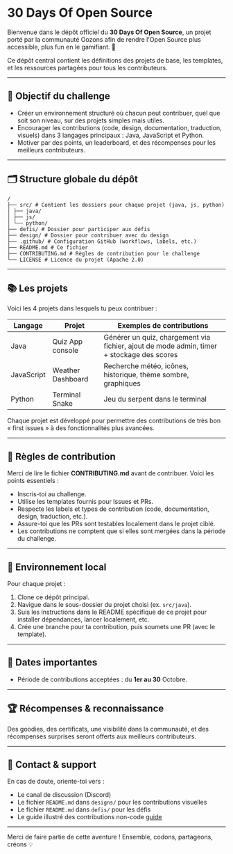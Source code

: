 # 30 Days Of Open Source

Bienvenue dans le dépôt officiel du **30 Days Of Open Source**, un projet porté par la communauté Oozons afin de rendre l'Open Source plus accessible, plus fun en le gamifiant. 👾

Ce dépôt central contient les définitions des projets de base, les templates, et les ressources partagées pour tous les contributeurs.

---

## 📌 Objectif du challenge

- Créer un environnement structuré où chacun peut contribuer, quel que soit son niveau, sur des projets simples mais utiles.
- Encourager les contributions (code, design, documentation, traduction, visuels) dans 3 langages principaux : Java, JavaScript et Python.
- Motiver par des points, un leaderboard, et des récompenses pour les meilleurs contributeurs.

---

## 🗂 Structure globale du dépôt

```
/
├── src/ # Contient les dossiers pour chaque projet (java, js, python)
│ ├── java/
│ ├── js/
│ └── python/
├── defis/ # Dossier pour participer aux défis
├── design/ # Dossier pour contribuer avec du design
├── .github/ # Configuration GitHub (workflows, labels, etc.)
├── README.md # Ce fichier
├── CONTRIBUTING.md # Règles de contribution pour le challenge
└── LICENSE # Licence du projet (Apache 2.0)
```

---

## 📚 Les projets

Voici les 4 projets dans lesquels tu peux contribuer :

| Langage    | Projet            | Exemples de contributions                                                                 |
| ---------- | ----------------- | ----------------------------------------------------------------------------------------- |
| Java       | Quiz App console  | Générer un quiz, chargement via fichier, ajout de mode admin, timer + stockage des scores |
| JavaScript | Weather Dashboard | Recherche météo, icônes, historique, thème sombre, graphiques                             |
| Python     | Terminal Snake    | Jeu du serpent dans le terminal                                                           |

Chaque projet est développé pour permettre des contributions de très bon « first issues » à des fonctionnalités plus avancées.

---

## 📝 Règles de contribution

Merci de lire le fichier **CONTRIBUTING.md** avant de contribuer. Voici les points essentiels :

- Inscris-toi au challenge.
- Utilise les templates fournis pour Issues et PRs.
- Respecte les labels et types de contribution (code, documentation, design, traduction, etc.).
- Assure-toi que les PRs sont testables localement dans le projet ciblé.
- Les contributions ne comptent que si elles sont mergées dans la période du challenge.

---

## 🔧 Environnement local

Pour chaque projet :

1. Clone ce dépôt principal.
2. Navigue dans le sous-dossier du projet choisi (ex. `src/java`).
3. Suis les instructions dans le README spécifique de ce projet pour installer dépendances, lancer localement, etc.
4. Crée une branche pour ta contribution, puis soumets une PR (avec le template).

---

## 📅 Dates importantes

- Période de contributions acceptées : du **1er au 30** Octobre.

---

## 🏆 Récompenses & reconnaissance

Des goodies, des certificats, une visibilité dans la communauté, et des récompenses surprises seront offerts aux meilleurs contributeurs.

---

## 💬 Contact & support

En cas de doute, oriente-toi vers :

- Le canal de discussion (Discord)
- Le fichier `README.md` dans `designs/` pour les contributions visuelles
- Le fichier `README.md` dans `defis/` pour les défis
- Le guide illustré des contributions non-code [guide](https://30doos.oozons.com/tutorial)

---

Merci de faire partie de cette aventure ! Ensemble, codons, partageons, créons 💡
